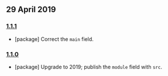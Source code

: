 ## 29 April 2019

### [1.1.1](https://github.com/artdecocode/promto/compare/v1.1.0...v1.1.1)

- [package] Correct the `main` field.

### [1.1.0](https://github.com/artdecocode/promto/compare/v1.0.0...v1.1.0)

- [package] Upgrade to 2019; publish the `module` field with `src`.